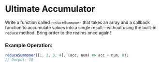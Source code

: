 # Ultimate Accumulator

Write a function called `reduceSummoner` that takes an array and a callback function to accumulate values into a single result—without using the built-in `reduce` method. Bring order to the realms once again!

### Example Operation:

```js
reduceSummoner([1, 2, 3, 4], (acc, num) => acc + num, 0);
// Output: 10
```

